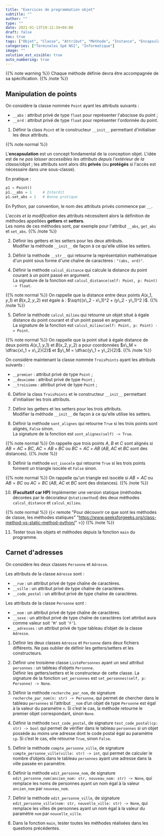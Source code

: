 ```yaml
---
title: "Exercices de programmation objet"
subtitle: ""
author: ""
type: ""
date: 2021-01-13T19:12:34+04:00
draft: false
toc: true
tags: ["Objet", "Classe", "Attribut", "Méthode", "Instance", "Encapsulation"]
categories: ["Terminales Spé NSI", "Informatique"]
image: ""
solution_est_visible: true
auto_numbering: true
---
```


{{% note warning %}}
Chaque méthode définie devra être accompagnée de sa spécification.
{{% /note %}}

## Manipulation de points

On considère la classe nommée `Point` ayant les attributs suivants :

- `__abs` : attribut privé de type `float` pour représenter l'abscisse du point ;
- `__ord` : attribut privé de type `float` pour représenter l'ordonnée du point.

1. Définir la class `Point` et le constructeur `__init__` permettant d'initialiser les deux attributs.

{{% note normal %}}

L'**encapsulation** est un concept fondamental de la conception objet. L'idée est de *ne pas laisser accessibles les attributs depuis l'extérieur de la classe/objet* ; les attributs sont alors dits **privés** (ou **protégés** si l'accès est nécessaire dans une sous-classe).

En pratique
:

```python
p1 = Point()
p1.__abs = 1     # Interdit
p1.set_abs = 1   # Bonne pratique
```

En Python, par convention, le nom des attributs privés commence par `__`.

L'*accès et la modification* des attributs nécessitent alors la définition de méthodes appellées **getters** et **setters**.\
Les noms de ces méthodes sont, par exemple pour l'attribut `__abs`, `get_abs` et `set_abs`.
{{% /note %}}

2. Définir les getters et les setters pour les deux attributs.\
Modifier la méthode `__init__` de façon à ce qu'elle utilise les setters.

3. Définir la méthode `__str__` qui retourne la représentation mathématique d'un point sous forme d'une chaîne de caractères : `"(abs, ord)"`.

4. Définir la méthode `calcul_distance` qui calcule la distance du point courant à un point passé en argument.\
La signature de la fonction est `calcul_distance(self: Point, p: Point) -> float`.

{{% note normal %}}
On rappelle que la distance entre deux points $A(x\_1, y\_1)$ et $B(x\_2, y\_2)$ est égale à : $\sqrt{(x\_2 - x\_1)^2 + (y\_2 - y\_1)^2 }$.
{{% /note %}}

5. Définir la méthode `calcul_milieu` qui retourne un objet situé à égale distance du point courant et d'un point passé en argument.\
La signature de la fonction est `calcul_milieu(self: Point, p: Point) -> Point`.

{{% note normal %}}
On rappelle que la point situé à égale distance de deux points $A(x\_1, y\_1)$ et $B(x\_2, y\_2)$ a pour coordonnées $x\_M = \dfrac{x\_1 + x\_2}{2}$ et $y\_M = \dfrac{y\_1 + y\_2}{2}$.
{{% /note %}}

On considère maintenant la classe nommée `TroisPoints` ayant les attributs suivants :

- `__premier` : attribut privé de type `Point` ;
- `__deuxieme` : attribut privé de type `Point` ;
- `__troisieme` : attribut privé de type `Point` ;

6. Définir la class `TroisPoints` et le constructeur `__init__` permettant d'initialiser les trois attributs.

7. Définir les getters et les setters pour les trois attributs.\
Modifier la méthode `__init__` de façon à ce qu'elle utilise les setters.

8. Définir la méthode `sont_alignes` qui retourne `True` si les trois points sont alignés, `False` sinon.\
La signature de la fonction est `sont_alignes(self) -> True`.

{{% note normal %}}
On rappelle que trois points $A$, $B$ et $C$ sont alignés si $AB=AC+BC$, $AC=AB+BC$ ou $BC=AC+AB$ ($AB$, $AC$ et $BC$ sont des distances).
{{% /note %}}

9. Définir la méthode `est_isocele` qui retourne `True` si les trois points forment un triangle isocèle et `False` sinon.

{{% note normal %}}
On rappelle qu'un triangle est isocèle si $AB=AC$ ou $AB=BC$ ou $AC=BC$ ($AB$, $AC$ et $BC$ sont des distances).
{{% /note %}}

10. **(Facultatif car HP)** Implémenter une version statique (méthodes décorées par le décorateur `@staticmethod`) des deux méthodes `calcul_distance` et `calcul_milieu`.

{{% note normal %}}
{{< remote "Pour découvrir ce que sont les méthodes de classe, les méthodes statiques" "https://www.geeksforgeeks.org/class-method-vs-static-method-python/" >}}
{{% /note %}}

11. Tester tous les objets et méthodes depuis la fonction `main` du programme.

## Carnet d'adresses

On considère les deux classes `Personne` et `Adresse`.

Les attributs de la classe `Adresse` sont :

- `__rue` : un attribut privé de type chaîne de caractères.
- `__ville` : un attribut privé de type chaîne de caractères.
- `__code_postal` : un attribut privé de type chaîne de caractères.

Les attributs de la classe `Personne` sont :

- `__nom` : un attribut privé de type chaîne de caractères.
- `__sexe` : un attribut privé de type chaîne de caractères (cet attribut aura comme valeur soit
`’M’` soit `’F’`).
- `__adresses` : un attribut privé de type tableau d’objet de la classe `Adresse`.

1. Définir les deux classes `Adresse` et `Personne` dans deux fichiers différents. Ne pas oublier de
définir les getters/setters et les constructeurs.

2. Définir une troisième classe `ListePersonnes` ayant un seul attribut `personnes` : un tableau
d’objets `Personne`.\
Définir les getters/setters et le constructeur de cette classe. La signature de la fonction `set_personnes` est `set_personnes(self, p: Personne) -> None`.

3. Définir la méthode `recherche_par_nom`, de signature `recherche_par_nom(n: str) -> Personne`, qui permet de chercher dans le tableau `personnes` si l’attribut `__nom` d’un objet de type `Personne` est égal à la valeur du paramètre `n`. Si c’est le cas, la méthode retourne le premier objet correspondant, sinon `None`.

4. Définir la méthode `test_code_postal`, de signature `test_code_postal(cp: str) -> bool` qui permet de vérifier dans le tableau `personnes` si un objet possède au moins une adresse dont le code postal égal au paramètre `cp`. Si c’est le cas, elle retourne `True`, sinon `False`.

5. Définir la méthode `compte_personne_ville`, de signature `compte_personne_ville(ville: str) -> int`, qui permet de calculer le nombre d’objets dans le tableau `personnes` ayant une adresse dans la ville passée en paramètre.

6. Définir la méthode `edit_personne_nom`, de signature `edit_personne_nom(ancien_nom: str, nouveau_nom: str) -> None`, qui remplace les noms
de personnes ayant un nom égal à la valeur `ancien_nom` par `nouveau_nom`.

7. Définir la méthode `edit_personne_ville`, de signature `edit_personne_ville(nom: str, nouvelle_ville: str) -> None`, qui remplace les villes
de personnes ayant un nom égal à la valeur du paramètre `nom` par `nouvelle_ville`.

8. Dans la fonction `main`, tester toutes les méthodes réalisées dans les questions précédentes.
